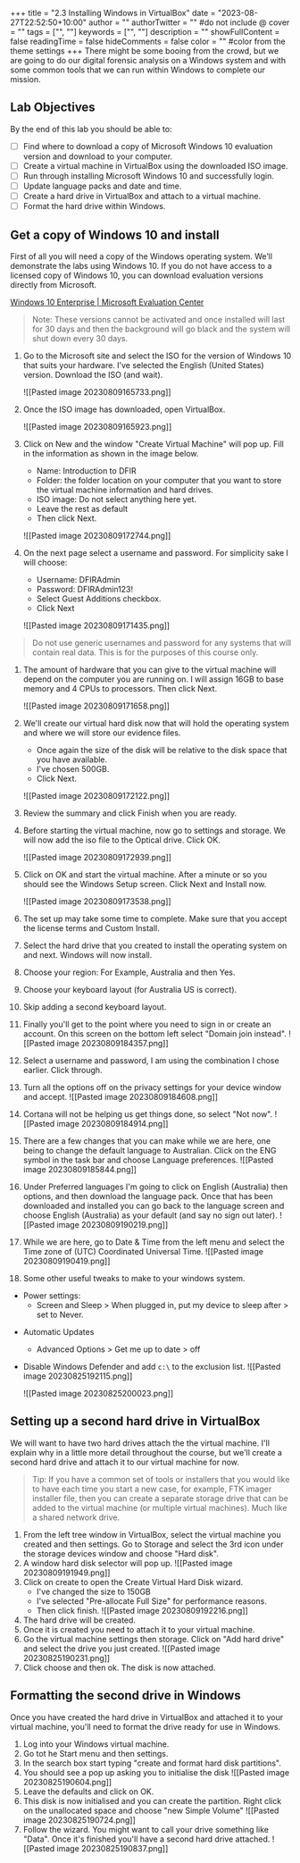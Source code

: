 +++
title = "2.3   Installing Windows in VirtualBox"
date = "2023-08-27T22:52:50+10:00"
author = ""
authorTwitter = "" #do not include @
cover = ""
tags = ["", ""]
keywords = ["", ""]
description = ""
showFullContent = false
readingTime = false
hideComments = false
color = "" #color from the theme settings
+++
There might be some booing from the crowd, but we are going to do our digital forensic analysis on a Windows system and with some common tools that we can run within Windows to complete our mission.

## **Lab Objectives**

By the end of this lab you should be able to:
- [ ] Find where to download a copy of Microsoft Windows 10 evaluation version and download to your computer.
- [ ] Create a virtual machine in VirtualBox using the downloaded ISO image.
- [ ] Run through installing Microsoft Windows 10 and successfully login.
- [ ] Update language packs and date and time.
- [ ] Create a hard drive in VirtualBox and attach to a virtual machine.
- [ ] Format the hard drive within Windows.

## **Get a copy of Windows 10 and install**

First of all you will need a copy of the Windows operating system. We’ll demonstrate the labs using Windows 10. If you do not have access to a licensed copy of Windows 10, you can download evaluation versions directly from Microsoft.

[Windows 10 Enterprise | Microsoft Evaluation Center](https://www.microsoft.com/en-us/evalcenter/evaluate-windows-10-enterprise)

> Note: These versions cannot be activated and once installed will last for 30 days and then the background will go black and the system will shut down every 30 days.

1. Go to the Microsoft site and select the ISO for the version of Windows 10 that suits your hardware. I’ve selected the English (United States) version. Download the ISO (and wait).
   
	![[Pasted image 20230809165733.png]]

2. Once the ISO image has downloaded, open VirtualBox.
   
	![[Pasted image 20230809165923.png]]

3. Click on New and the window "Create Virtual Machine" will pop up. Fill in the information as shown in the image below.
	* Name: Introduction to DFIR
	* Folder: the folder location on your computer that you want to store the virtual machine information and hard drives.
	* ISO image: Do not select anything here yet.
	* Leave the rest as default
	* Then click Next.
  
	![[Pasted image 20230809172744.png]]

4. On the next page select a username and password. For simplicity sake I will choose:
	* Username: DFIRAdmin
	* Password: DFIRAdmin123!
	* Select Guest Additions checkbox.
	* Click Next
  
	![[Pasted image 20230809171435.png]]

> Do not use generic usernames and password for any systems that will contain real data. This is for the purposes of this course only.
1. The amount of hardware that you can give to the virtual machine will depend on the computer you are running on. I will assign 16GB to base memory and 4 CPUs to processors. Then click Next.
   
	![[Pasted image 20230809171658.png]]

2. We'll create our virtual hard disk now that will hold the operating system and where we will store our evidence files.
	* Once again the size of the disk will be relative to the disk space that you have available.
	* I've chosen 500GB.
	* Click Next.
  
	![[Pasted image 20230809172122.png]]

3. Review the summary and click Finish when you are ready.
	
4. Before starting the virtual machine, now go to settings and storage. We will now add the iso file to the Optical drive. Click OK.
   
	![[Pasted image 20230809172939.png]]

5. Click on OK and start the virtual machine. After a minute or so you should see the Windows Setup screen. Click Next and Install now.
   
	![[Pasted image 20230809173538.png]]

6.  The set up may take some time to complete. Make sure that you accept the license terms and Custom Install.
7.  Select the hard drive that you created to install the operating system on and next. Windows will now install.
8.  Choose your region: For Example, Australia and then Yes.
9.  Choose your keyboard layout (for Australia US is correct).
10. Skip adding a second keyboard layout.
11. Finally you'll get to the point where you need to sign in or create an account. On this screen on the bottom left select "Domain join instead".
	![[Pasted image 20230809184357.png]]
12. Select a username and password, I am using the combination I chose earlier. Click through.
13. Turn all the options off on the privacy settings for your device window and accept.
	![[Pasted image 20230809184608.png]]
14. Cortana will not be helping us get things done, so select "Not now".
	![[Pasted image 20230809184914.png]]

15. There are a few changes that you can make while we are here, one being to change the default language to Australian. Click on the ENG symbol in the task bar and choose Language preferences. 
	![[Pasted image 20230809185844.png]]
16. Under Preferred languages I'm going to click on English (Australia) then options, and then download the language pack. Once that has been downloaded and installed you can go back to the language screen and choose English (Australia) as your default (and say no sign out later).
	![[Pasted image 20230809190219.png]]
17. While we are here, go to Date & Time from the left menu and select the Time zone of (UTC) Coordinated Universal Time.
	![[Pasted image 20230809190419.png]]
18. Some other useful tweaks to make to your windows system.
* Power settings:
    - Screen and Sleep > When plugged in, put my device to sleep after > set to Never.
- Automatic Updates
    - Advanced Options > Get me up to date > off
- Disable Windows Defender and add `c:\` to the exclusion list.
	![[Pasted image 20230825192115.png]]

	![[Pasted image 20230825200023.png]]

## **Setting up a second hard drive in VirtualBox**

We will want to have two hard drives attach the the virtual machine. I'll explain why in a little more detail throughout the course, but we'll create a second hard drive and attach it to our virtual machine for now.

> Tip: If you have a common set of tools or installers that you would like to have each time you start a new case, for example, FTK imager installer file, then you can create a separate storage drive that can be added to the virtual machine (or multiple virtual machines). Much like a shared network drive.

1. From the left tree window in VirtualBox, select the virtual machine you created and then settings. Go to Storage and select the 3rd icon under the storage devices window and choose "Hard disk".
2. A window hard disk selector will pop up.
	![[Pasted image 20230809191949.png]]
3. Click on create to open the Create Virtual Hard Disk wizard.
	* I've changed the size to 150GB
	* I've selected "Pre-allocate Full Size" for performance reasons.
	* Then click finish.
	![[Pasted image 20230809192216.png]]
4. The hard drive will be created.
5. Once it is created you need to attach it to your virtual machine.
6. Go the virtual machine settings then storage. Click on "Add hard drive" and select the drive you just created.
	![[Pasted image 20230825190231.png]]
7. Click choose and then ok. The disk is now attached.
## **Formatting the second drive in Windows**
Once you have created the hard drive in VirtualBox and attached it to your virtual machine, you'll need to format the drive ready for use in Windows.

1. Log into your Windows virtual machine.
2. Go tot he Start menu and then settings.
3. In the search box start typing "create and format hard disk partitions".
4. You should see a pop up asking you to initialise the disk
	![[Pasted image 20230825190604.png]]
5. Leave the defaults and click on OK.
6. This disk is now initialised and you can create the partition. Right click on the unallocated space and choose "new Simple Volume"
	![[Pasted image 20230825190724.png]]
7. Follow the wizard. You might want to call your drive something like "Data". Once it's finished you'll have a second hard drive attached.
	![[Pasted image 20230825190837.png]]
